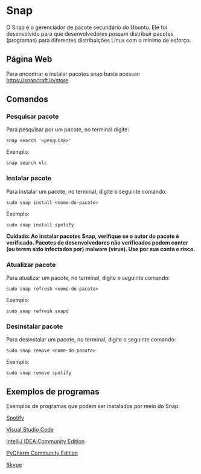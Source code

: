# Snap

O Snap é o gerenciador de pacote secundário do Ubuntu. Ele foi desenvolvido para que desenvolvedores possam distribuir pacotes (programas) para diferentes distribuições Linux com o mínimo de esforço.

## Página Web

Para encontrar e instalar pacotes snap basta acessar: https://snapcraft.io/store.

## Comandos

### Pesquisar pacote

Para pesquisar por um pacote, no terminal digite:

```
snap search '<pesquisa>'
```

Exemplo:

```
snap search vlc
```

### Instalar pacote

Para instalar um pacote, no terminal, digite o seguinte comando:

```
sudo snap install <nome-do-pacote>
```

Exemplo:

```
sudo snap install spotify
```

**Cuidado: Ao instalar pacotes Snap, verifique se o autor do pacote é verificado. Pacotes de desenvolvedores não verificados podem conter (ou terem sido infectados por) malware (vírus). Use por sua conta e risco.**

### Atualizar pacote

Para atualizar um pacote, no terminal, digite o seguinte comando:

```
sudo snap refresh <nome-do-pacote>
```

Exemplo:

```
sudo snap refresh snapd
```

### Desinstalar pacote

Para desinstalar um pacote, no terminal, digite o seguinte comando:

```
sudo snap remove <nome-do-pacote>
```

Exemplo:

```
sudo snap remove spotify
```

## Exemplos de programas

Exemplos de programas que podem ser instalados por meio do Snap:

[Spotify](https://snapcraft.io/spotify)

[Visual Studio Code](https://snapcraft.io/code)

[IntelliJ IDEA Community Edition](https://snapcraft.io/intellij-idea-community)

[PyCharm Community Edition](https://snapcraft.io/pycharm-community)

[Skype](https://snapcraft.io/skype)